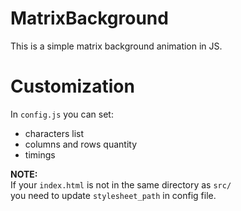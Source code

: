 # MatrixBackground
 This is a simple matrix background animation in JS.
 
# Customization
 In `config.js` you can set:
 * characters list
 * columns and rows quantity
 * timings  

 **NOTE:**  
 If your `index.html` is not in the same directory as `src/`  
 you need to update `stylesheet_path` in config file.
